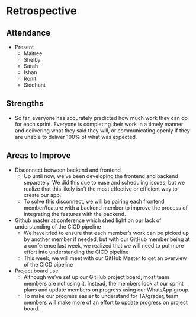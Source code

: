 # Retrospective

## Attendance

* Present  
  * Maitree  
  * Shelby  
  * Sarah  
  * Ishan  
  * Ronit   
  * Siddhant

## Strengths

* So far, everyone has accurately predicted how much work they can do for each sprint. Everyone is completing their work in a timely manner and delivering what they said they will, or communicating openly if they are unable to deliver 100% of what was expected.

## Areas to Improve

* Disconnect between backend and frontend  
  * Up until now, we’ve been developing the frontend and backend separately. We did this due to ease and scheduling issues, but we realize that this likely isn’t the most effective or efficient way to create our app.  
  * To solve this disconnect, we will be pairing each frontend member/feature with a backend member to improve the process of integrating the features with the backend.  
* Github master at conference which shed light on our lack of understanding of the CICD pipeline  
  * We have tried to ensure that each member’s work can be picked up by another member if needed, but with our GitHub member being at a conference last week, we realized that we will need to put more effort into understanding the CICD pipeline  
  * This week, we will meet with our GitHub Master to get an overview of the CICD pipeline  
* Project board use  
  * Although we’ve set up our GitHub project board, most team members are not using it. Instead, the members look at our sprint plans and update members on progress using our WhatsApp group.  
  * To make our progress easier to understand for TA/grader, team members will make more of an effort to update progress on project board.